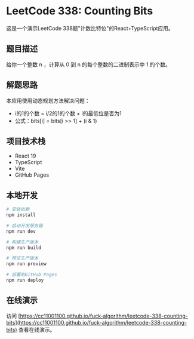 # LeetCode 338: Counting Bits

这是一个演示LeetCode 338题"计数比特位"的React+TypeScript应用。

## 题目描述

给你一个整数 n ，计算从 0 到 n 的每个整数的二进制表示中 1 的个数。

## 解题思路

本应用使用动态规划方法解决问题：
- i的1的个数 = i/2的1的个数 + i的最低位是否为1
- 公式：bits[i] = bits[i >> 1] + (i & 1)

## 项目技术栈

- React 19
- TypeScript
- Vite
- GitHub Pages

## 本地开发

```bash
# 安装依赖
npm install

# 启动开发服务器
npm run dev

# 构建生产版本
npm run build

# 预览生产版本
npm run preview

# 部署到GitHub Pages
npm run deploy
```

## 在线演示

访问 [https://cc11001100.github.io/fuck-algorithm/leetcode-338-counting-bits](https://cc11001100.github.io/fuck-algorithm/leetcode-338-counting-bits) 查看在线演示。
